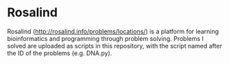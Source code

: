 # Rosalind 

Rosalind (http://rosalind.info/problems/locations/) is a platform for learning bioinformatics and programming through problem solving.
Problems I solved are uploaded as scripts in this repository, with the script named after the ID of the problems (e.g. DNA.py).
